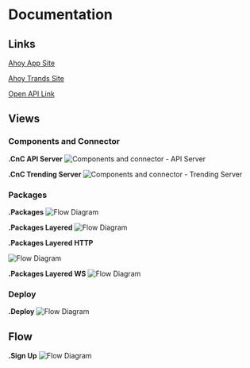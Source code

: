 # Documentation

## Links

[Ahoy App Site](https://ahoy-app.herokuapp.com/)

[Ahoy Trands Site](https://ahoy-trends.herokuapp.com/metrics?token=)

[Open API Link](https://editor.swagger.io/?url=https://raw.githubusercontent.com/ahoy-app/documentation/master/openapi.yaml)

## Views

### Components and Connector

**.CnC API Server**
![Components and connector - API Server](http://www.plantuml.com/plantuml/proxy?cache=no&src=https://raw.githubusercontent.com/ahoy-app/documentation/master/diagrams/components.pu)

**.CnC Trending Server**
![Components and connector - Trending Server](http://www.plantuml.com/plantuml/proxy?cache=no&src=https://raw.githubusercontent.com/ahoy-app/documentation/master/diagrams/components-metrics.pu)

### Packages

**.Packages**
![Flow Diagram](http://www.plantuml.com/plantuml/proxy?cache=no&src=https://raw.githubusercontent.com/ahoy-app/documentation/master/diagrams/packages.pu)

**.Packages Layered**
![Flow Diagram](http://www.plantuml.com/plantuml/proxy?cache=no&src=https://raw.githubusercontent.com/ahoy-app/documentation/master/diagrams/packages_layered.pu)

**.Packages Layered HTTP**

![Flow Diagram](http://www.plantuml.com/plantuml/proxy?cache=no&src=https://raw.githubusercontent.com/ahoy-app/documentation/master/diagrams/packages_http.pu)

**.Packages Layered WS**
![Flow Diagram](http://www.plantuml.com/plantuml/proxy?cache=no&src=https://raw.githubusercontent.com/ahoy-app/documentation/master/diagrams/packages_ws.pu)

### Deploy

**.Deploy**
![Flow Diagram](http://www.plantuml.com/plantuml/proxy?cache=no&src=https://raw.githubusercontent.com/ahoy-app/documentation/master/diagrams/distribution.pu)

## Flow

**.Sign Up**
![Flow Diagram](http://www.plantuml.com/plantuml/proxy?cache=no&src=https://raw.githubusercontent.com/ahoy-app/documentation/master/diagrams/sign_up.pu)
